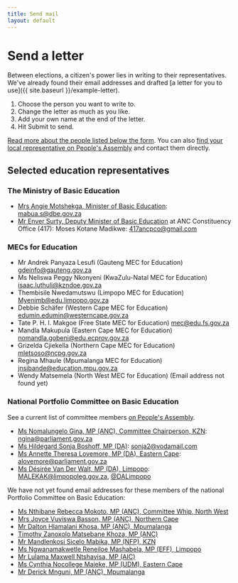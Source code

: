 ```yaml
---
title: Send mail
layout: default
---
```


# Send a letter

Between elections, a citizen's power lies in writing to their representatives. We've already found their email addresses and drafted [a letter for you to use]({{ site.baseurl }}/example-letter). 

1.	Choose the person you want to write to.
2.	Change the letter as much as you like.
3.	Add your own name at the end of the letter.
4.	Hit Submit to send. 

[Read more about the people listed below the form](#selected-education-representatives). You can also [find your local representative on People's Assembly](http://www.pa.org.za/search/location/) and contact them directly.

<script type="text/javascript" src="http://form.myjotform.com/jsform/43053071963553"></script>

## Selected education representatives

### The Ministry of Basic Education

*	[Mrs Angie Motshekga, Minister of Basic Education](http://www.pa.org.za/person/matsie-angelina-motshekga/): <mabua.s@dbe.gov.za>
*	[Mr Enver Surty, Deputy Minister of Basic Education](http://www.pa.org.za/person/mohamed-enver-surty/) at ANC Constituency Office (417): Moses Kotane Madikwe: <417ancpco@gmail.com>

### MECs for Education

*	Mr Andrek Panyaza Lesufi (Gauteng MEC for Education) <gdeinfo@gauteng.gov.za>
*	Ms Neliswa Peggy Nkonyeni  (KwaZulu-Natal MEC for Education) <isaac.luthuli@kzndoe.gov.za>
*	Thembisile Nwedamutswu (Limpopo MEC for Education) <Myenimb@edu.limpopo.gov.za>
*	Debbie Schäfer (Western Cape MEC for Education) <edumin.edumin@westerncape.gov.za>
*	Tate P. H. I. Makgoe (Free State MEC for Education) <mec@edu.fs.gov.za>
*	Mandla Makupula (Eastern Cape MEC for Education) <nomandla.gobeni@edu.ecprov.gov.za>
*	Grizelda Cjiekella (Northern Cape MEC for Education) <mletsoso@ncpg.gov.za>
*	Regina Mhaule (Mpumalanga MEC for Education) <jnsibande@education.mpu.gov.za>
*	Wendy Matsemela (North West MEC for Education) (Email address not found yet)

### National Portfolio Committee on Basic Education

See a current list of committee members [on People's Assembly](http://www.pa.org.za/organisation/portfolio-committee-on-basic-education/).

*	[Ms Nomalungelo Gina, MP (ANC), Committee Chairperson, KZN](http://www.pa.org.za/person/nomalungelo-gina/): <ngina@parliament.gov.za>
*	[Ms Hildegard Sonja Boshoff, MP (DA)](http://www.pa.org.za/person/hildegard-sonja-boshoff/): <sonja2@vodamail.com>
*	[Ms Annette Theresa Lovemore, MP (DA), Eastern Cape](http://www.pa.org.za/person/annette-theresa-lovemore/): <alovemore@parliament.gov.za>
*	[Ms Désirée Van Der Walt, MP (DA), Limpopo](http://www.pa.org.za/person/d-van-der-walt/): <MALEKAK@limpopoleg.gov.za>, [@DALimpopo](http://twitter.com/DALimpopo)

We have not yet found email addresses for these members of the national Portfolio Committee on Basic Education:

*	[Ms Nthibane Rebecca Mokoto, MP (ANC), Committee Whip, North West](http://www.pa.org.za/person/nthibane-rebecca-mokoto/)
*	[Mrs Joyce Vuyiswa Basson, MP (ANC), Northern Cape](http://www.pa.org.za/person/joyce-vuyiswa-basson/)
*	[Mr Dalton Hlamalani Khosa, MP (ANC), Mpumalanga](http://www.pa.org.za/person/dalton-hlamalani-khosa/)
*	[Timothy Zanoxolo Matsebane Khoza, MP (ANC)](http://www.pa.org.za/person/timothy-zanoxolo-matsebane-khoza/)
*	[Mr Mandlenkosi Sicelo Mabika, MP (NFP), KZN](http://www.pa.org.za/person/mandlenkosi-sicelo-mabika/)
*	[Ms Ngwanamakwetle Reneiloe Mashabela, MP (EFF), Limpopo](http://www.pa.org.za/person/ngwanamakwetle-reneiloe-mashabela/)
*	[Mr Lulama Maxwell Ntshayisa, MP (AIC)](http://www.pa.org.za/person/lulama-maxwell-ntshayisa/)
*	[Ms Cynthia Nocollege Majeke, MP (UDM), Eastern Cape](http://www.pa.org.za/person/cynthia-nocollege-majeke/)
*	[Mr Derick Mnguni, MP (ANC), Mpumalanga](http://www.pa.org.za/person/derick-mnguni/)
